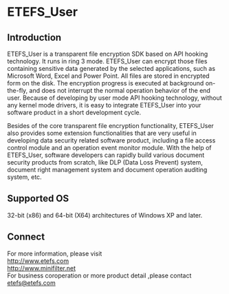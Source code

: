 # ETEFS_User

## Introduction
ETEFS_User is a transparent file encryption SDK based on API hooking technology. It runs in ring 3 mode. ETEFS_User can encrypt those files containing sensitive data generated by the selected applications, such as Microsoft Word, Excel and Power Point. All files are stored in encrypted form on the disk. The encryption progress is executed at background on-the-fly, and does not interrupt the normal operation behavior of the end user. Because of developing by user mode API hooking technology, without any kernel mode drivers, it is easy to integrate ETEFS_User into your software product in a short development cycle.  
  
Besides of the core transparent file encryption functionality, ETEFS_User also provides some extension functionalities that are very useful in developing data security related software product, including a file access control module and an operation event monitor module. With the help of ETEFS_User, software developers can rapidly build various document security products from scratch, like DLP (Data Loss Prevent) system, document right management system and document operation auditing system, etc. 

## Supported OS
32-bit (x86) and 64-bit (X64) architectures of Windows XP and later.

## Connect
For more information, please visit   
http://www.etefs.com  
http://www.minifilter.net  
For business coroperation or more product detail ,please contact  
etefs@etefs.com
